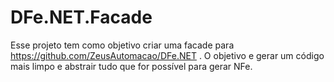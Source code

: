 # DFe.NET.Facade

Esse projeto tem como objetivo criar uma facade para https://github.com/ZeusAutomacao/DFe.NET . O objetivo e gerar um código mais limpo e abstrair tudo que for possível para gerar NFe.
